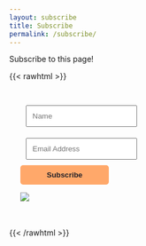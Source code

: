 ```yaml
---
layout: subscribe
title: Subscribe
permalink: /subscribe/
---
```


Subscribe to this page!

{{< rawhtml >}}

<style>
.form {
    box-sizing: border-box;
    width: 200px;
    padding: 20px;
}

.field {
    padding: 10px;
    margin: 10px;
}

.button {
  appearance:none;
  -webkit-appearance:none;

  padding:10px;
  border:none;
  background-color:#ffa86a;
  color:rgb(34, 33, 41);
  font-weight:600;
  border-radius:5px;
  width:100%;
}
</style>

<!-- Begin Mailchimp Signup Form -->
<div id="mc_embed_signup" class="form">
<form action="https://akondas.us20.list-manage.com/subscribe/post?u=a51d84c0a38c791624a88cc4d&amp;id=73c1b8cf8f" method="post" id="mc-embedded-subscribe-form" name="mc-embedded-subscribe-form" class="validate" target="_blank" novalidate SIGNUP={{ .Permalink }}>
    <div id="mc_embed_signup_scroll">
<div class="mc-field-group">
	<input type="text" value="" name="NAME" class="required field" id="mce-NAME" placeholder="Name">
</div>
<div class="mc-field-group">
	<input type="email" value="" name="EMAIL" class="required email field" id="mce-EMAIL" placeholder="Email Address">
</div>
	<div id="mce-responses" class="clear foot">
		<div class="response" id="mce-error-response" style="display:none"></div>
		<div class="response" id="mce-success-response" style="display:none"></div>
	</div>    <!-- real people should not fill this in and expect good things - do not remove this or risk form bot signups-->
    <div style="position: absolute; left: -5000px;" aria-hidden="true"><input type="text" name="b_a51d84c0a38c791624a88cc4d_73c1b8cf8f" tabindex="-1" value=""></div>
        <div class="optionalParent">
            <div class="clear foot">
                <input type="submit" value="Subscribe" name="subscribe" id="mc-embedded-subscribe" class="button">
                <p class="brandingLogo"><a href="http://eepurl.com/hRq3sL" title="Mailchimp - email marketing made easy and fun"><img src="https://eep.io/mc-cdn-images/template_images/branding_logo_text_dark_dtp.svg"></a></p>
            </div>
        </div>
    </div>
</form>
</div>

<!--End mc_embed_signup-->

{{< /rawhtml >}}

